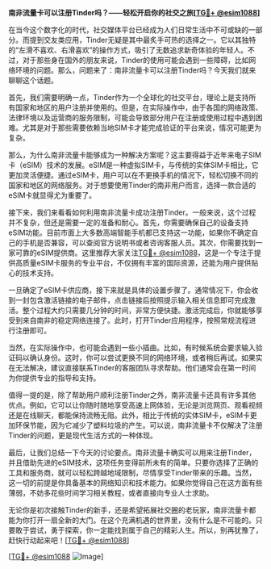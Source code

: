 **南非流量卡可以注册Tinder吗？——轻松开启你的社交之旅[[TG💪+ @esim1088](https://t.me/s/esim1088)]**

在当今这个数字化的时代，社交媒体平台已经成为人们日常生活中不可或缺的一部分。而提到交友类应用，Tinder无疑是其中最炙手可热的选择之一。它以其独特的“左滑不喜欢、右滑喜欢”的操作方式，吸引了无数追求新奇体验的年轻人。不过，对于那些身在国外的朋友来说，Tinder的使用可能会遇到一些障碍，比如网络环境的问题。那么，问题来了：南非流量卡可以注册Tinder吗？今天我们就来聊聊这个话题。

首先，我们需要明确一点，Tinder作为一个全球化的社交平台，理论上是支持所有国家和地区的用户注册并使用的。但是，在实际操作中，由于各国的网络政策、法律环境以及运营商的服务限制，可能会导致部分用户在注册或使用过程中遇到困难。尤其是对于那些需要依赖当地SIM卡才能完成验证的平台来说，情况可能更为复杂。

那么，为什么南非流量卡能够成为一种解决方案呢？这主要得益于近年来电子SIM卡（eSIM）技术的发展。eSIM是一种虚拟SIM卡，与传统的实体SIM卡相比，它更加灵活便捷。通过eSIM卡，用户可以在不更换手机的情况下，轻松切换不同的国家和地区的网络服务。对于想要使用Tinder的南非用户而言，选择一款合适的eSIM卡就显得尤为重要了。

接下来，我们来看看如何利用南非流量卡成功注册Tinder。一般来说，这个过程并不复杂，但还是需要一定的准备和耐心。首先，你需要确保自己的设备支持eSIM功能。目前市面上大多数高端智能手机都已支持这一功能，如果你不确定自己的手机是否兼容，可以查阅官方说明书或者咨询客服人员。其次，你需要找到一家可靠的eSIM提供商。这里推荐大家关注[TG💪+ @esim1088](https://t.me/s/esim1088)，这是一个专注于提供高质量eSIM卡服务的专业平台，不仅拥有丰富的国际资源，还能为用户提供贴心的技术支持。

一旦确定了eSIM卡供应商，接下来就是具体的设置步骤了。通常情况下，你会收到一封包含激活链接的电子邮件，点击链接后按照提示输入相关信息即可完成激活。整个过程大约只需要几分钟的时间，非常方便快捷。激活完成后，你就能够享受到来自南非的稳定网络连接了。此时，打开Tinder应用程序，按照常规流程进行注册即可。

当然，在实际操作中，也可能会遇到一些小插曲。比如，有时候系统会要求输入验证码以确认身份。这时，你可以尝试更换不同的网络环境，或者稍后再试。如果实在无法解决，建议直接联系Tinder的客服团队寻求帮助。他们通常会在第一时间为你提供专业的指导和支持。

值得一提的是，除了帮助用户顺利注册Tinder之外，南非流量卡还具有许多其他优点。例如，它可以让你随时随地享受高速上网体验，无论是浏览网页、观看视频还是在线聊天，都能保持流畅无阻。此外，相比于传统的实体SIM卡，eSIM卡更加环保节能，因为它减少了塑料垃圾的产生。可以说，南非流量卡不仅解决了注册Tinder的问题，更是现代生活方式的一种体现。

最后，让我们总结一下今天的讨论要点。南非流量卡确实可以用来注册Tinder，并且借助先进的eSIM技术，这项任务变得前所未有的简单。只要你选择了正确的工具和服务商，就可以轻松跨越地域限制，尽情享受Tinder带来的乐趣。当然，这一切的前提是你具备基本的网络知识和技术能力。如果你觉得自己在这方面有些薄弱，不妨多花些时间学习相关教程，或者直接向专业人士求助。

无论你是初次接触Tinder的新手，还是希望拓展社交圈的老玩家，南非流量卡都能为你打开一扇全新的大门。在这个充满机遇的世界里，没有什么是不可能的。只要敢于尝试，勇于探索，你一定能找到属于自己的精彩人生。所以，别再犹豫了，赶快行动起来吧！[[TG💪+ @esim1088](https://t.me/s/esim1088)] 

[[TG💪+ @esim1088](https://t.me/s/esim1088) ![Image](https://i.postimg.cc/4NQfJmqS/Snipaste-2025-05-13-00-14-12.png)]
